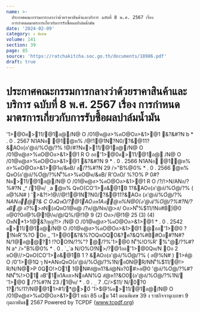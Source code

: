 ```yaml
---
name: >-
  ประกาศคณะกรรมการกลางว่าด้วยราคาสินค้าและบริการ ฉบับที่ 8 พ.ศ. 2567 เรื่อง
  การกำหนดมาตรการเกี่ยวกับการรับซื้อผลปาล์มน้ำมัน
date: '2024-02-09'
category: ง พิเศษ
volume: 141
section: 39
page: 85
source: 'https://ratchakitcha.soc.go.th/documents/18986.pdf'
draft: true
---
```


# ประกาศคณะกรรมการกลางว่าด้วยราคาสินค้าและบริการ ฉบับที่ 8 พ.ศ. 2567 เรื่อง การกำหนดมาตรการเกี่ยวกับการรับซื้อผลปาล์มน้ำมัน

'1>@0ค>11/@1ล@/N@ O /01@ค@ส>%คO@Oล>&1>@1 &?&#?N b * . 0 . 2567 N1ANอ @1ํ@ห% /@!1@1N?N0/?&@11?&AOอ(ล'@ล์/%Oํ@/?% !@/#?Nค>11/@1ล@/N@ O /01@ค@ส>%คO@Oล>&1>@1 R O ออ'1>@0ค>11/@1ล@ /N@ O /01@ค@ส>%คO@Oล>&1>@1 &?&#?N 9 * . 0 . 2566 N1ANอ @1ํ@ห% ส>%คO@Oล>&1>@1ค/&คB/ ล/?%#?N 29 />"B%@0% * . 0 . 2566 ํ@ห% QหO(ล'@ล์/%Oํ@/?%N'็%ส>%คO@ค/&คB/ R'OลO/ %?O% P 0#?Nค>11/@1ล@/N@ O /01@ค@ส>%คO@Oล>&1>@1 R O /?/!>N/ANอ/?%#?N _^ /1@ค/ `_`a ํ@ห% QหO(CO'1>อ&@1B 1?&AOอ(ล'@ล์/%Oํ@/?% ( ล@%N# ) '>&?!>!@//@!1@1N?N0/?&@11?&AOอ (ล'@ล์/%Oํ@/?% N*ANอํ@?& C OลQหO/?@1AOอห1Aอํ@ห%N@0(ล'@ล์/%Oํ@/?%#?N/?คB.@* อ?%>สN(ลQหO1@ค@ /?ค/@/Nห/@>ส/ Oล>N'็%$11/!Nอ#B)่@0 อ@0?0อํ@%@!@/ค/@/Q%/@!1@ 9 (2) Oล>/@!1@ 25 (3) (4) OหN*1>1@&?ญญ?!> /N@ O /01@ค@ส>%คO@Oล>&1>@1 * . 0 . 2542 ค>11/@1ล@/N@ O /01@ค@ส>%คO@Oล>&1>@1 @ออ'1>@0 ? !NอR'%?O Oอ _ '1>@0&?&%?OQหOQO&?ค?&Q%#B#Oอ#?N#?N/1@อ@@?1 !?OO!N/?%"? @/?%'1>@0 N'็%!O%R' %"@/?%#?N a^ />"B%@0% * . 0 . `_`a N/O%O!N>/?@1ออ'1>@0Qห/N Oอ 2 หO@//>QหO(CO'1>อ&@1B 1 ? &AOอ(ล'@ล์/%Oํ@/?% ( ล@%N# ) 1>#ํ@ O /0'1>@1Q ๆ N*ANอQหO(ล'@ล์/%Oํ@/?%1N/อ0N@R/NN'็%$11/@!> R/N/N@>P 0QO!>O1 1@N#สํ@ห1?&ลํ@Nล?0#>ล@0 '@ล์/%Oํ@/?%#?NN'็%!>O1 อB'1์ห1Aอส>NอAN%Q สํ@ห1?&O0(ล'@ล์/%Oํ@/?%1N/ '1>@0  /?%#?N 23 /1@ค/ * . 0 . `_` 7 .C/>$11/ N/0?0 1?/%!1?/N@@11>#1/*@>0์ '1>$@%ค>11/@1ล@/N@ O /01@ค@ส>%คO@Oล>&1>@1 หน้า 85 เลม 141 ตอนพิเศษ 39 ง ราชกิจจานุเบกษา 9 กุมภาพันธ 2567 Powered by TCPDF (www.tcpdf.org)
